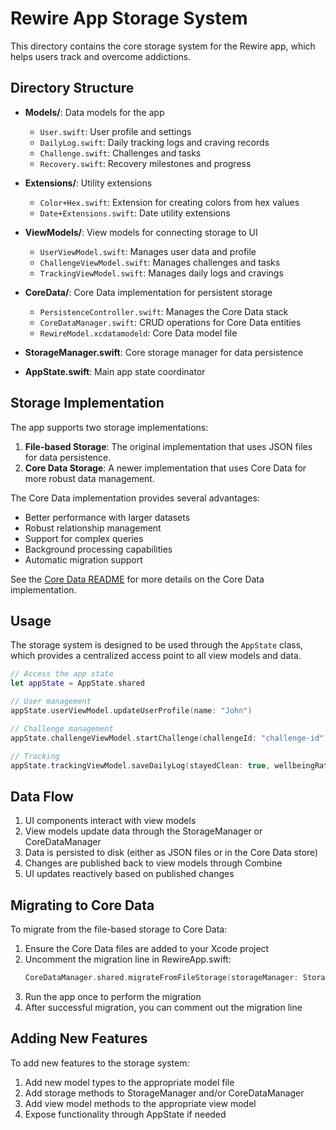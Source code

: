 # Rewire App Storage System

This directory contains the core storage system for the Rewire app, which helps users track and overcome addictions.

## Directory Structure

- **Models/**: Data models for the app
  - `User.swift`: User profile and settings
  - `DailyLog.swift`: Daily tracking logs and craving records
  - `Challenge.swift`: Challenges and tasks
  - `Recovery.swift`: Recovery milestones and progress

- **Extensions/**: Utility extensions
  - `Color+Hex.swift`: Extension for creating colors from hex values
  - `Date+Extensions.swift`: Date utility extensions

- **ViewModels/**: View models for connecting storage to UI
  - `UserViewModel.swift`: Manages user data and profile
  - `ChallengeViewModel.swift`: Manages challenges and tasks
  - `TrackingViewModel.swift`: Manages daily logs and cravings

- **CoreData/**: Core Data implementation for persistent storage
  - `PersistenceController.swift`: Manages the Core Data stack
  - `CoreDataManager.swift`: CRUD operations for Core Data entities
  - `RewireModel.xcdatamodeld`: Core Data model file

- **StorageManager.swift**: Core storage manager for data persistence
- **AppState.swift**: Main app state coordinator

## Storage Implementation

The app supports two storage implementations:

1. **File-based Storage**: The original implementation that uses JSON files for data persistence.
2. **Core Data Storage**: A newer implementation that uses Core Data for more robust data management.

The Core Data implementation provides several advantages:
- Better performance with larger datasets
- Robust relationship management
- Support for complex queries
- Background processing capabilities
- Automatic migration support

See the [Core Data README](CoreData/README.md) for more details on the Core Data implementation.

## Usage

The storage system is designed to be used through the `AppState` class, which provides a centralized access point to all view models and data.

```swift
// Access the app state
let appState = AppState.shared

// User management
appState.userViewModel.updateUserProfile(name: "John")

// Challenge management
appState.challengeViewModel.startChallenge(challengeId: "challenge-id")

// Tracking
appState.trackingViewModel.saveDailyLog(stayedClean: true, wellbeingRatings: ratings)
```

## Data Flow

1. UI components interact with view models
2. View models update data through the StorageManager or CoreDataManager
3. Data is persisted to disk (either as JSON files or in the Core Data store)
4. Changes are published back to view models through Combine
5. UI updates reactively based on published changes

## Migrating to Core Data

To migrate from the file-based storage to Core Data:

1. Ensure the Core Data files are added to your Xcode project
2. Uncomment the migration line in RewireApp.swift:
   ```swift
   CoreDataManager.shared.migrateFromFileStorage(storageManager: StorageManager.shared)
   ```
3. Run the app once to perform the migration
4. After successful migration, you can comment out the migration line

## Adding New Features

To add new features to the storage system:

1. Add new model types to the appropriate model file
2. Add storage methods to StorageManager and/or CoreDataManager
3. Add view model methods to the appropriate view model
4. Expose functionality through AppState if needed 